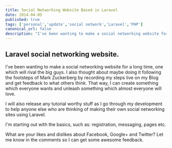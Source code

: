 ```yaml
---
title: Social Networking Website Based in Laravel
date: 2014-04-05
published: true
tags: ['personal','update','social network','Laravel','PHP']
canonical_url: false
description: "I've been wanting to make a social networking website for a long time, one which will rival the big guys. I also thought about maybe doing it following the footsteps of Mark Zuckerberg by recording my steps live on my Blog and get feedback to what others think. That way, I can create something which everyone wants and unleash something which almost everyone will love."
---
```


## Laravel social networking website.

I've been wanting to make a social networking website for a long time, one which will rival the big guys. I also thought about maybe doing it following the footsteps of Mark Zuckerberg by recording my steps live on my Blog and get feedback to what others think. That way, I can create something which everyone wants and unleash something which almost everyone will love.

I will also release any tutorial worthy stuff as I go through my development to help anyone else who are thinking of making their own social networking sites using Laravel.

I'm starting out with the basics, such as: registration, messaging, pages etc.

What are your likes and dislikes about Facebook, Google+ and Twitter? Let me know in the comments so I can get some awesome feedback.
